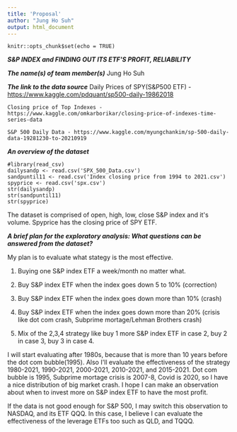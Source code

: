 ```yaml
---
title: 'Proposal'
author: "Jung Ho Suh"
output: html_document
---
```

```{r setup, include=FALSE}
knitr::opts_chunk$set(echo = TRUE)
```
  
  ***S&P INDEX and FINDING OUT ITS ETF'S PROFIT, RELIABILITY***
  
  ***The name(s) of team member(s)***
    Jung Ho Suh
    
  ***The link to the data source***
    Daily Prices of SPY(S&P500 ETF) - https://www.kaggle.com/pdquant/sp500-daily-19862018
    
    Closing price of Top Indexes - https://www.kaggle.com/omkarborikar/closing-price-of-indexes-time-series-data
    
    S&P 500 Daily Data - https://www.kaggle.com/myungchankim/sp-500-daily-data-19281230-to-20210919
    
  ***An overview of the dataset***
```{r}
#library(read_csv)
dailysandp <- read.csv('SPX_500_Data.csv')
sandpuntil11 <- read.csv('Index closing price from 1994 to 2021.csv')
spyprice <- read.csv('spx.csv')
str(dailysandp)
str(sandpuntil11)
str(spyprice)
```
  The dataset is comprised of open, high, low, close S&P index and it's volume. Spyprice has the closing price of SPY ETF.
  
  ***A brief plan for the exploratory analysis: What questions can be answered from the dataset?***
  
  My plan is to evaluate what stategy is the most effective. 
  
  1. Buying one S&P index ETF a week/month no matter what.
  
  2. Buy S&P index ETF when the index goes down 5 to 10% (correction)
  
  3. Buy S&P index ETF when the index goes down more than 10% (crash)
  
  4. Buy S&P index ETF when the index goes down more than 20% (crisis like dot com crash, Subprime mortage/Lehman Brothers crash)
  
  5. Mix of the 2,3,4 strategy like buy 1 more S&P index ETF in case 2, buy 2 in case 3, buy 3 in case 4.
  
  I will start evaluating after 1980s, because that is more than 10 years before the dot com bubble(1995). Also I'll evaluate the effectiveness of the strategy 1980-2021, 1990-2021, 2000-2021, 2010-2021, and 2015-2021.
Dot com bubble is 1995, Subprime mortage crisis is 2007-8, Covid is 2020, so I have a nice distribution of big market crash. 
I hope I can make an observation about when to invest more on S&P index ETF to have the most profit.

If the data is not good enough for S&P 500, I may switch this observation to NASDAQ, and its ETF QQQ. In this case, I believe I can evaluate the effectiveness of the leverage ETFs too such as QLD, and TQQQ. 
